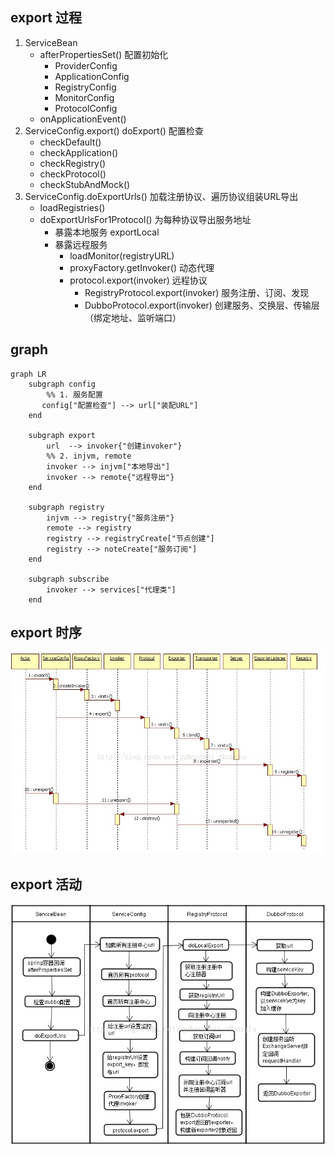 ## export 过程
1. ServiceBean
    * afterPropertiesSet() 配置初始化
        - ProviderConfig
        - ApplicationConfig
        - RegistryConfig
        - MonitorConfig
        - ProtocolConfig
    * onApplicationEvent()
2. ServiceConfig.export() doExport() 配置检查
    * checkDefault() 
    * checkApplication() 
    * checkRegistry() 
    * checkProtocol() 
    * checkStubAndMock()
3. ServiceConfig.doExportUrls() 加载注册协议、遍历协议组装URL导出
    * loadRegistries()
    * doExportUrlsFor1Protocol() 为每种协议导出服务地址
        - 暴露本地服务 exportLocal
        - 暴露远程服务
            + loadMonitor(registryURL)
            + proxyFactory.getInvoker() 动态代理
            + protocol.export(invoker)  远程协议
                * RegistryProtocol.export(invoker) 服务注册、订阅、发现
                * DubboProtocol.export(invoker) 创建服务、交换层、传输层（绑定地址、监听端口）

## graph
```mermaid
graph LR
    subgraph config
        %% 1. 服务配置
       config["配置检查"] --> url["装配URL"]
    end

    subgraph export
        url  --> invoker{"创建invoker"}
        %% 2. injvm, remote
        invoker --> injvm["本地导出"]
        invoker --> remote{"远程导出"}
    end

    subgraph registry
        injvm --> registry{"服务注册"}
        remote --> registry
        registry --> registryCreate["节点创建"]
        registry --> noteCreate["服务订阅"]
    end

    subgraph subscribe
        invoker --> services["代理类"]
    end
```

## export 时序
![export](../../img/dubbo-service-export-sequence.png)

## export 活动
![export](../../img/dubbo-service-export-activity.png)